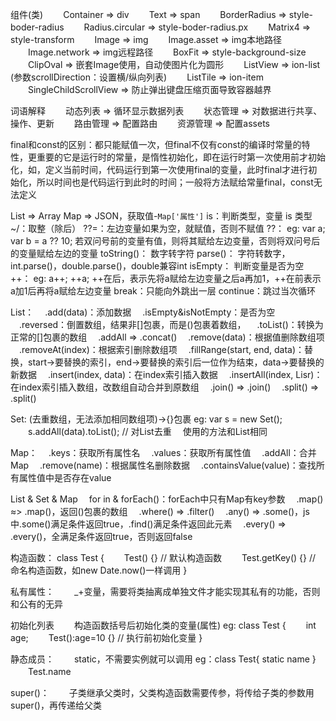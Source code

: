 组件(类)
　　Container => div
　　Text => span
　　BorderRadius => style-boder-radius
　　Radius.circular => style-boder-radius.px
　　Matrix4 => style-transform
　　Image => img
　　Image.asset => img本地路径
　　Image.network => img远程路径
　　BoxFit => style-background-size
　　ClipOval => 嵌套Image使用，自动使图片化为圆形
　　ListView => ion-list (参数scrollDirection：设置横/纵向列表)
　　ListTile => ion-item
　　SingleChildScrollView => 防止弹出键盘压缩页面导致容器越界

词语解释
　　动态列表 => 循环显示数据列表
　　状态管理 => 对数据进行共享、操作、更新
　　路由管理 => 配置路由
　　资源管理 => 配置assets


final和const的区别：都只能赋值一次，但final不仅有const的编译时常量的特性，更重要的它是运行时的常量，是惰性初始化，即在运行时第一次使用前才初始化，如，定义当前时间，代码运行到第一次使用final的变量，此时final才进行初始化，所以时间也是代码运行到此时的时间；一般将方法赋给常量final，const无法定义

List => Array
Map => JSON，获取值-`Map['属性']`
is：判断类型，变量 is 类型
~/：取整（除后）
??=：左边变量如果为空，就赋值，否则不赋值
??： eg: var a; var b = a ?? 10; 若双问号前的变量有值，则将其赋给左边变量，否则将双问号后的变量赋给左边的变量
toString()： 数字转字符
parse()： 字符转数字，int.parse()，double.parse()，double兼容int
isEmpty： 判断变量是否为空
++： eg: a++; ++a;
	++在后，表示先将a赋给左边变量之后a再加1，++在前表示a加1后再将a赋给左边变量
break：只能向外跳出一层
continue：跳过当次循环

List：
　.add(data)：添加数据
　.isEmpty&isNotEmpty：是否为空
　.reversed：倒置数组，结果非[]包裹，而是()包裹着数组，
　.toList()：转换为正常的[]包裹的数组
　.addAll => .concat()
　.remove(data)：根据值删除数组项
　.removeAt(index)：根据索引删除数组项
　.fillRange(start, end, data)：替换，start->要替换的索引，end->要替换的索引后一位作为结束，data->要替换的新数据
　.insert(index, data)：在index索引插入数据
　.insertAll(index, Lisr)：在index索引插入数组，改数组自动合并到原数组
　.join() => .join()
　.split() => .split()

Set: (去重数组，无法添加相同数组项)->{}包裹
eg: var s = new Set();
　　s.addAll(data).toList();	// 对List去重
　使用的方法和List相同

Map：
　.keys：获取所有属性名
　.values：获取所有属性值
　.addAll：合并Map
　.remove(name)：根据属性名删除数据
　.containsValue(value)：查找所有属性值中是否存在value


List & Set & Map
　for in & forEach()：forEach中只有Map有key参数
　.map() ≈> .map()，返回()包裹的数组
　.where() => .filter()
　.any() => .some()，js中.some()满足条件返回true，.find()满足条件返回此元素
　.every() => .every()，全满足条件返回true，否则返回false


构造函数：
class Test {
　　Test() {}	// 默认构造函数
　　Test.getKey() {}		// 命名构造函数，如new Date.now()一样调用
}

私有属性：
　　_+变量，需要将类抽离成单独文件才能实现其私有的功能，否则和公有的无异

初始化列表
　　构造函数括号后初始化类的变量(属性)
eg:
class Test {
　　int age;
　　Test():age=10 {}	// 执行前初始化变量
}

静态成员：
　　static，不需要实例就可以调用
eg：class Test{ static name } 
　　Test.name

super()：
　　子类继承父类时，父类构造函数需要传参，将传给子类的参数用super()，再传递给父类